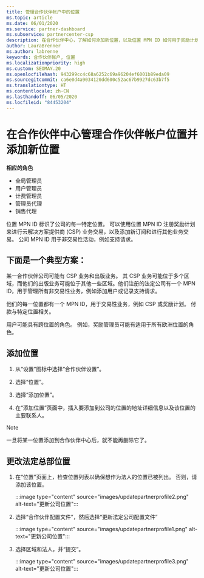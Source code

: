 ```yaml
---
title: 管理合作伙伴帐户中的位置
ms.topic: article
ms.date: 06/01/2020
ms.service: partner-dashboard
ms.subservice: partnercenter-csp
description: 在合作伙伴中心，了解如何添加新位置，以及位置 MPN ID 如何用于奖励计划、CSP 业务、订阅和其他交易。
author: LauraBrenner
ms.author: labrenne
keywords: 合作伙伴帐户, 位置
ms.localizationpriority: high
ms.custom: SEOMAY.20
ms.openlocfilehash: 943299cc4c68a6252c69a96204ef6001b89eda09
ms.sourcegitcommit: ca6e0d4a9034120dd600c52ac67b9927dc63b7f5
ms.translationtype: HT
ms.contentlocale: zh-CN
ms.lasthandoff: 06/05/2020
ms.locfileid: "84453204"
---
```

# <a name="manage-your-partner-account-locations-in-partner-center-and-add-a-new-location"></a>在合作伙伴中心管理合作伙伴帐户位置并添加新位置

**相应的角色**
- 全局管理员
- 用户管理员
- 计费管理员
- 管理员代理
- 销售代理

位置 MPN ID 标识了公司的每一特定位置。 可以使用位置 MPN ID 注册奖励计划来进行云解决方案提供商 (CSP) 业务交易，以及添加新订阅和进行其他业务交易。 公司 MPN ID 用于非交易性活动，例如支持请求。

## <a name="the-following-is-a-typical-scenario"></a>下面是一个典型方案：

某一合作伙伴公司可能有 CSP 业务和出版业务。 其 CSP 业务可能位于多个区域，而他们的出版业务可能位于其他一些区域。他们注册的法定公司有一个 MPN ID，用于管理所有非交易性业务，例如添加用户或记录支持请求。


他们的每一位置都有一个 MPN ID，用于交易性业务，例如 CSP 或奖励计划。 付款与特定位置相关。

用户可能具有跨位置的角色。 例如，奖励管理员可能有适用于所有欧洲位置的角色。

## <a name="to-add-a-location"></a>添加位置

1. 从“设置”图标中选择“合作伙伴设置”。 

2. 选择“位置”。

3. 选择“添加位置”。  

4. 在“添加位置”页面中，插入要添加到公司的位置的地址详细信息以及该位置的主要联系人。

> [!NOTE]
> 一旦将某一位置添加到合作伙伴中心后，就不能再删除它了。

## <a name="change-legal-headquarters-location"></a>更改法定总部位置

1. 在“位置”页面上，检查位置列表以确保想作为法人的位置已被列出。 否则，请添加该位置。

   :::image type="content" source="images/updatepartnerprofile2.png" alt-text="更新公司位置":::

2. 选择“合作伙伴配置文件”，然后选择“更新法定公司配置文件” 

   :::image type="content" source="images/updatepartnerprofile1.png" alt-text="更新公司位置":::

3. 选择区域和法人，并“提交”。

   :::image type="content" source="images/updatepartnerprofile3.png" alt-text="更新公司位置":::
